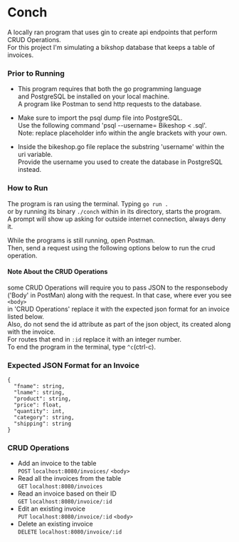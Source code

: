 # Conch

A locally ran program that uses gin to create api endpoints that perform CRUD Operations.<br>
For this project I'm simulating a bikshop database that keeps a table of invoices.

### Prior to Running

* This program requires that both the go programming language<br>
  and PostgreSQL be installed on your local machine.<br>
  A program like Postman to send http requests to the database.

* Make sure to import the psql dump file into PostgreSQL.<br>
  Use the following command 'psql --username=<username> Bikeshop <  <filename>.sql'. <br>
  Note: replace placeholder info within the angle brackets with your own.

* Inside the bikeshop.go file replace the substring 'username' within the uri variable. <br>
  Provide the username you used to create the database in PostgreSQL instead.

### How to Run

The program is ran using the terminal. Typing `go run .`<br> 
or by running its binary `./conch` within in its directory, starts the program.<br>
A prompt will show up asking for outside internet connection, always deny it.

While the programs is still running, open Postman.<br>
Then, send a request using the following options below to run the crud operation.

#### Note About the CRUD Operations
some CRUD Operations will require you to pass JSON to the responsebody<br>
('Body' in PostMan) along with the request. In that case, where ever you see `<body>`<br> 
in 'CRUD Operations' replace it with the expected json format for an invoice listed below.<br>
Also, do not send the id attribute as part of the json object, its created along with the invoice.<br> 
For routes that end in `:id` replace it with an integer number.<br>
To end the program in the terminal, type `^c`(ctrl-c).

### Expected JSON Format for an Invoice
```
{
  "fname": string,
  "lname": string,
  "product": string,
  "price": float,
  "quantity": int,
  "category": string,
  "shipping": string
}
```

### CRUD Operations
* Add an invoice to the table<br>
   `POST` `localhost:8080/invoices/` `<body>`
* Read all the invoices from the table<br>
   `GET` `localhost:8080/invoices`
* Read an invoice based on their ID<br>
   `GET` `localhost:8080/invoice/:id`
* Edit an existing invoice<br>
   `PUT` `localhost:8080/invoice/:id` `<body>`
* Delete an existing invoice<br>
   `DELETE` `localhost:8080/invoice/:id`

